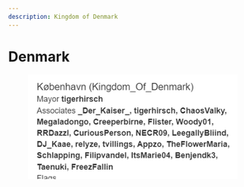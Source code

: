 ```yaml
---
description: Kingdom of Denmark
---
```


# Denmark



<figure><img src="../../../.gitbook/assets/Screenshot 2023-12-09 214207.png" alt=""><figcaption></figcaption></figure>

